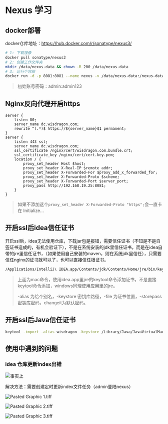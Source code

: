 # Nexus 学习

## docker部署

docker仓库地址：<https://hub.docker.com/r/sonatype/nexus3/>

``` sh
# 1: 下载镜像
docker pull sonatype/nexus3
# 2: 创建工作文件夹
mkdir /data/nexus-data && chown -R 200 /data/nexus-data
# 3: 运行个容器
docker run -d -p 8081:8081 --name nexus -v /data/nexus-data:/nexus-data sonatype/nexus3
```

> 初始账号密码：admin:admin123

## Nginx反向代理开启https

```
server {
    listen 80;
    server_name dc.wisdragon.com;
    rewrite ^(.*)$ https://${server_name}$1 permanent; 
}
server {
    listen 443 ssl;
    server_name dc.wisdragon.com;
    ssl_certificate /nginx/cert/wisdragon.com.bundle.crt;
    ssl_certificate_key /nginx/cert/cert.key.pem;
    location / {
        proxy_set_header Host $host;
        proxy_set_header X-Real-IP $remote_addr;
        proxy_set_header X-Forwarded-For $proxy_add_x_forwarded_for;
        proxy_set_header X-Forwarded-Proto $scheme;
        proxy_set_header X-Forwarded-Port $server_port;
        proxy_pass http://192.168.19.25:8081;
    }
}
```

> 如果不添加这个`proxy_set_header X-Forwarded-Proto "https";`会一直卡在 Initialize...

## 开启ssl后idea信任证书

开启ssl后，idea无法使用仓库，下载jar包是报错，需要信任证书（不知是不是自签证书造成的，有机会验证下），不是在系统安装的jdk里信任证书，而是在idea自带的jre里信任证书，（如果使用自己安装的maven，则在系统jdk里信任），只需要信任nginx的证书就可以了，也可以直接信任根证书。

``` sh
/Applications/IntelliJ\ IDEA.app/Contents/jdk/Contents/Home/jre/bin/keytool -import -alias wisdragon -keystore /Applications/IntelliJ\ IDEA.app/Contents/jdk/Contents/Home/jre/lib/security/cacerts -file /Users/loong/app/cert/wisdragon.com.bundle.crt -storepass changeit
```

> 上面为mac命令，使用idea.app里jre的keytool命令添加证书，不是直接keytool命令添加，windows同理使用应用里的jre。
>
> -alias 为给个别名，-keystore 密钥库路径，-file 为证书位置，-storepass 密钥库密码，changeit为默认密码。

## 开启ssl后Java信任证书

``` sh
keytool -import -alias wisdragon -keystore /Library/Java/JavaVirtualMachines/jdk1.8.0_181.jdk/Contents/Home/jre/lib/security/cacerts -file /Users/loong/app/cert/root.crt -storepass changeit
```

## 使用中遇到的问题

### idea 仓库更新index出错

![事实上](../images/nexus-001.png)

解决方法：需要创建定时更新index文件任务（admin登陆nexus）

![Pasted Graphic 1.tiff](../images/nexus-002.png)

![Pasted Graphic 2.tiff](../images/nexus-003.png)

![Pasted Graphic 3.tiff](../images/nexus-004.png)